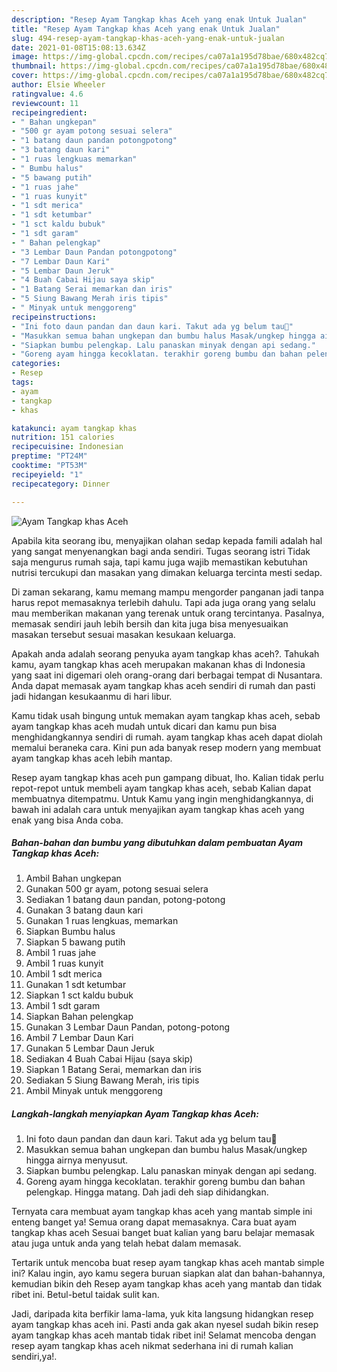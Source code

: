 ```yaml
---
description: "Resep Ayam Tangkap khas Aceh yang enak Untuk Jualan"
title: "Resep Ayam Tangkap khas Aceh yang enak Untuk Jualan"
slug: 494-resep-ayam-tangkap-khas-aceh-yang-enak-untuk-jualan
date: 2021-01-08T15:08:13.634Z
image: https://img-global.cpcdn.com/recipes/ca07a1a195d78bae/680x482cq70/ayam-tangkap-khas-aceh-foto-resep-utama.jpg
thumbnail: https://img-global.cpcdn.com/recipes/ca07a1a195d78bae/680x482cq70/ayam-tangkap-khas-aceh-foto-resep-utama.jpg
cover: https://img-global.cpcdn.com/recipes/ca07a1a195d78bae/680x482cq70/ayam-tangkap-khas-aceh-foto-resep-utama.jpg
author: Elsie Wheeler
ratingvalue: 4.6
reviewcount: 11
recipeingredient:
- " Bahan ungkepan"
- "500 gr ayam potong sesuai selera"
- "1 batang daun pandan potongpotong"
- "3 batang daun kari"
- "1 ruas lengkuas memarkan"
- " Bumbu halus"
- "5 bawang putih"
- "1 ruas jahe"
- "1 ruas kunyit"
- "1 sdt merica"
- "1 sdt ketumbar"
- "1 sct kaldu bubuk"
- "1 sdt garam"
- " Bahan pelengkap"
- "3 Lembar Daun Pandan potongpotong"
- "7 Lembar Daun Kari"
- "5 Lembar Daun Jeruk"
- "4 Buah Cabai Hijau saya skip"
- "1 Batang Serai memarkan dan iris"
- "5 Siung Bawang Merah iris tipis"
- " Minyak untuk menggoreng"
recipeinstructions:
- "Ini foto daun pandan dan daun kari. Takut ada yg belum tau🤭"
- "Masukkan semua bahan ungkepan dan bumbu halus Masak/ungkep hingga airnya menyusut."
- "Siapkan bumbu pelengkap. Lalu panaskan minyak dengan api sedang."
- "Goreng ayam hingga kecoklatan. terakhir goreng bumbu dan bahan pelengkap. Hingga matang. Dah jadi deh siap dihidangkan."
categories:
- Resep
tags:
- ayam
- tangkap
- khas

katakunci: ayam tangkap khas 
nutrition: 151 calories
recipecuisine: Indonesian
preptime: "PT24M"
cooktime: "PT53M"
recipeyield: "1"
recipecategory: Dinner

---
```



![Ayam Tangkap khas Aceh](https://img-global.cpcdn.com/recipes/ca07a1a195d78bae/680x482cq70/ayam-tangkap-khas-aceh-foto-resep-utama.jpg)

Apabila kita seorang ibu, menyajikan olahan sedap kepada famili adalah hal yang sangat menyenangkan bagi anda sendiri. Tugas seorang istri Tidak saja mengurus rumah saja, tapi kamu juga wajib memastikan kebutuhan nutrisi tercukupi dan masakan yang dimakan keluarga tercinta mesti sedap.

Di zaman  sekarang, kamu memang mampu mengorder panganan jadi tanpa harus repot memasaknya terlebih dahulu. Tapi ada juga orang yang selalu mau memberikan makanan yang terenak untuk orang tercintanya. Pasalnya, memasak sendiri jauh lebih bersih dan kita juga bisa menyesuaikan masakan tersebut sesuai masakan kesukaan keluarga. 



Apakah anda adalah seorang penyuka ayam tangkap khas aceh?. Tahukah kamu, ayam tangkap khas aceh merupakan makanan khas di Indonesia yang saat ini digemari oleh orang-orang dari berbagai tempat di Nusantara. Anda dapat memasak ayam tangkap khas aceh sendiri di rumah dan pasti jadi hidangan kesukaanmu di hari libur.

Kamu tidak usah bingung untuk memakan ayam tangkap khas aceh, sebab ayam tangkap khas aceh mudah untuk dicari dan kamu pun bisa menghidangkannya sendiri di rumah. ayam tangkap khas aceh dapat diolah memalui beraneka cara. Kini pun ada banyak resep modern yang membuat ayam tangkap khas aceh lebih mantap.

Resep ayam tangkap khas aceh pun gampang dibuat, lho. Kalian tidak perlu repot-repot untuk membeli ayam tangkap khas aceh, sebab Kalian dapat membuatnya ditempatmu. Untuk Kamu yang ingin menghidangkannya, di bawah ini adalah cara untuk menyajikan ayam tangkap khas aceh yang enak yang bisa Anda coba.

<!--inarticleads1-->

##### Bahan-bahan dan bumbu yang dibutuhkan dalam pembuatan Ayam Tangkap khas Aceh:

1. Ambil  Bahan ungkepan
1. Gunakan 500 gr ayam, potong sesuai selera
1. Sediakan 1 batang daun pandan, potong-potong
1. Gunakan 3 batang daun kari
1. Gunakan 1 ruas lengkuas, memarkan
1. Siapkan  Bumbu halus
1. Siapkan 5 bawang putih
1. Ambil 1 ruas jahe
1. Ambil 1 ruas kunyit
1. Ambil 1 sdt merica
1. Gunakan 1 sdt ketumbar
1. Siapkan 1 sct kaldu bubuk
1. Ambil 1 sdt garam
1. Siapkan  Bahan pelengkap
1. Gunakan 3 Lembar Daun Pandan, potong-potong
1. Ambil 7 Lembar Daun Kari
1. Gunakan 5 Lembar Daun Jeruk
1. Sediakan 4 Buah Cabai Hijau (saya skip)
1. Siapkan 1 Batang Serai, memarkan dan iris
1. Sediakan 5 Siung Bawang Merah, iris tipis
1. Ambil  Minyak untuk menggoreng




<!--inarticleads2-->

##### Langkah-langkah menyiapkan Ayam Tangkap khas Aceh:

1. Ini foto daun pandan dan daun kari. Takut ada yg belum tau🤭
1. Masukkan semua bahan ungkepan dan bumbu halus Masak/ungkep hingga airnya menyusut.
1. Siapkan bumbu pelengkap. Lalu panaskan minyak dengan api sedang.
1. Goreng ayam hingga kecoklatan. terakhir goreng bumbu dan bahan pelengkap. Hingga matang. Dah jadi deh siap dihidangkan.




Ternyata cara membuat ayam tangkap khas aceh yang mantab simple ini enteng banget ya! Semua orang dapat memasaknya. Cara buat ayam tangkap khas aceh Sesuai banget buat kalian yang baru belajar memasak atau juga untuk anda yang telah hebat dalam memasak.

Tertarik untuk mencoba buat resep ayam tangkap khas aceh mantab simple ini? Kalau ingin, ayo kamu segera buruan siapkan alat dan bahan-bahannya, kemudian bikin deh Resep ayam tangkap khas aceh yang mantab dan tidak ribet ini. Betul-betul taidak sulit kan. 

Jadi, daripada kita berfikir lama-lama, yuk kita langsung hidangkan resep ayam tangkap khas aceh ini. Pasti anda gak akan nyesel sudah bikin resep ayam tangkap khas aceh mantab tidak ribet ini! Selamat mencoba dengan resep ayam tangkap khas aceh nikmat sederhana ini di rumah kalian sendiri,ya!.

